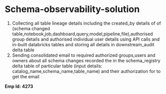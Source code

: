 # Schema-observability-solution
1. Collecting all table lineage details including the created_by details of of (schema changed table,notebook,job,dashboard,query,model,pipeline,file),authorised group details and authorised individual user details using API calls and in-built databricks tables and storing all details in downstream_audit delta table
2. Sending consolidated email to required authorized groups,users and owners about all schema changes recorded the in the schema_registry delta table of particular table (input details: catalog_name,schema_name,table_name) and their authorization for to get the email


**Emp Id: 4273**

